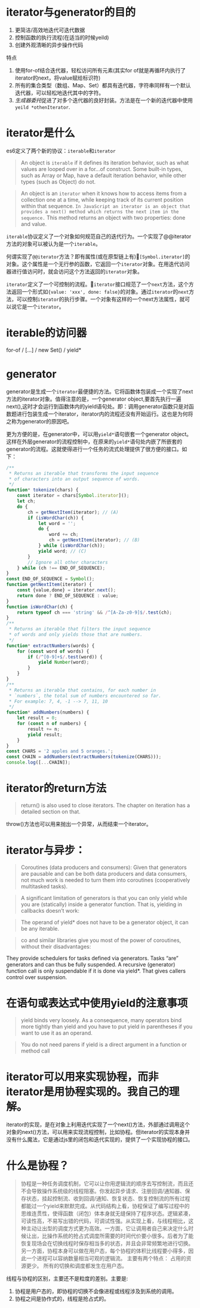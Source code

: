 # iterator与generator的目的

1. 更简洁/高效地迭代可迭代数据
2. 控制函数的执行流程(在适当的时候yeild)
3. 创建外观清晰的异步操作代码

特点
1. 使用for-of结合迭代器，轻松访问所有元素(其实for of就是再循环内执行了iterator的next，将value赋给标识符)
2. 所有的集合类型（数组、Map、Set）都具有迭代器，字符串同样有一个默认迭代器，可以轻松地迭代其中的字符。
3. *生成器委托*促进了对多个迭代器的良好封装。方法是在一个新的迭代器中使用`yeild *othenIterator`.

# iterator是什么
es6定义了两个新的协议：`iterable`和`iterator`

> An object is `iterable` if it defines its iteration behavior, such as what values are looped over in a for...of construct. Some built-in types, such as Array or Map, have a default iteration behavior, while other types (such as Object) do not.

> An object is an `iterator` when it knows how to access items from a collection one at a time, while keeping track of its current position within that sequence. `In JavaScript an iterator is an object that provides a next() method which returns the next item in the sequence.` This method returns an object with two properties: done and value.

`iterable`协议定义了一个对象如何规范自己的迭代行为。一个实现了@@iterator方法的对象可以被认为是一个`iterable`。

何谓实现了`@@iterator`方法？即有属性(或在原型链上有)`[Symbol.iterator]`的对象。这个属性是一个无行参的函数，它返回一个`iterator`对象。在用迭代访问器进行值访问时，就会访问这个方法返回的`iterator`对象。

`iterator`定义了一个可控制的流程。`iterator`接口规范了一个`next`方法，这个方法返回一个形式如`{value: 'xxx', done: false}`的对象。通过`iterator`的`next`方法，可以控制`iterator`的执行步骤。一个对象有这样的一个next方法属性，就可以说它是一个`iterator`。

# iterable的访问器
for-of / [...] / new Set() / yield*

# generator
generator是生成一个`iterator`最便捷的方法。它将函数体包装成一个实现了next方法的iterator对象。值得注意的是，一个generator object,要首先执行一遍next(),这时才会运行到函数体内的yield语句处。即：调用generator函数只是对函数题进行包装生成一个iterator，iterator内的流程还没有开始运行。这也是为何将之称为generator的原因吧。

更为方便的是，在generator中，可以用`yield*`语句嵌套一个generator object。这样在外层generator的流程控制中，在原来的`yield*`语句处内嵌了所嵌套的generator的流程。这就使得进行一个任务的流式处理提供了很方便的接口。如下：

```javascript
/**
 * Returns an iterable that transforms the input sequence
 * of characters into an output sequence of words.
 */
function* tokenize(chars) {
    const iterator = chars[Symbol.iterator]();
    let ch;
    do {
        ch = getNextItem(iterator); // (A)
        if (isWordChar(ch)) {
            let word = '';
            do {
                word += ch;
                ch = getNextItem(iterator); // (B)
            } while (isWordChar(ch));
            yield word; // (C)
        }
        // Ignore all other characters
    } while (ch !== END_OF_SEQUENCE);
}
const END_OF_SEQUENCE = Symbol();
function getNextItem(iterator) {
    const {value,done} = iterator.next();
    return done ? END_OF_SEQUENCE : value;
}
function isWordChar(ch) {
    return typeof ch === 'string' && /^[A-Za-z0-9]$/.test(ch);
}
/**
 * Returns an iterable that filters the input sequence
 * of words and only yields those that are numbers.
 */
function* extractNumbers(words) {
    for (const word of words) {
        if (/^[0-9]+$/.test(word)) {
            yield Number(word);
        }
    }
}
/**
 * Returns an iterable that contains, for each number in
 * `numbers`, the total sum of numbers encountered so far.
 * For example: 7, 4, -1 --> 7, 11, 10
 */
function* addNumbers(numbers) {
    let result = 0;
    for (const n of numbers) {
        result += n;
        yield result;
    }
}
const CHARS = '2 apples and 5 oranges.';
const CHAIN = addNumbers(extractNumbers(tokenize(CHARS)));
console.log([...CHAIN]);
```

# iterator的return方法

> return() is also used to close iterators. The chapter on iteration has a detailed section on that.

throw()方法也可以用来抛出一个异常，从而结束一个iterator。

# iterator与异步：

> Coroutines (data producers and consumers): Given that generators are pausable and can be both data producers and data consumers, not much work is needed to turn them into coroutines (cooperatively multitasked tasks).

> A significant limitation of generators is that you can only yield while you are (statically) inside a generator function. That is, yielding in callbacks doesn’t work:

> The operand of yield* does not have to be a generator object, it can be any iterable.

> co and similar libraries give you most of the power of coroutines, without their disadvantages:

They provide schedulers for tasks defined via generators.
Tasks “are” generators and can thus be fully suspended.
A recursive (generator) function call is only suspendable if it is done via yield*. That gives callers control over suspension.

# 在语句或表达式中使用yield的注意事项

> yield binds very loosely. As a consequence, many operators bind more tightly than yield and you have to put yield in parentheses if you want to use it as an operand.

> You do not need parens if yield is a direct argument in a function or method call

# iterator可以用来实现协程，而非iterator是用协程实现的。我自己的理解。
iterator的实现，是在对象上利用迭代实现了一个next()方法，外部通过调用这个对象的next()方法，可以用来实现流程控制，比如协程。但iterator的实现本身并没有什么魔法，它是通过js里的闭包和迭代实现的，提供了一个实现协程的接口。

# 什么是协程？
> 协程是一种任务调度机制，它可以让你用逻辑流的顺序去写控制流，而且还不会导致操作系统级的线程阻塞。你发起异步请求、注册回调/通知器、保存状态，挂起控制流、收到回调/通知、恢复状态、恢复控制流的所有过程都能过一个yield来默默完成。从代码结构上看，协程保证了编写过程中的思维连贯性，使得函数（闭包）体本身就无缝保持了程序状态。逻辑紧凑，可读性高，不易写出错的代码，可调试性强。从实现上看，与线程相比，这种主动让出型的调度方式更为高效。一方面，它让调用者自己来决定什么时候让出，比操作系统的抢占式调度所需要的时间代价要小很多。后者为了能恢复现场会在切换线程时保存相当多的状态，并且会非常频繁地进行切换。另一方面，协程本身可以做在用户态，每个协程的体积比线程要小得多，因此一个进程可以容纳数量相当可观的逻辑流。
> 主要有两个特点：
  占用的资源更少。
  所有的切换和调度都发生在用户态。

线程与协程的区别，主要还不是粒度的差别。主要是:
1. 协程是用户态的，即协程的切换不会像进程或线程涉及到系统的调用。
2. 协程之间是协作式的，线程是抢占式的。